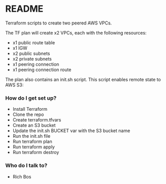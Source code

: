 # README #

Terraform scripts to create two peered AWS VPCs.

The TF plan will create x2 VPCs, each with the following resources:

* x1 public route table
* x1 IGW
* x2 public subnets
* x2 private subnets
* x1 peering connection
* x1 peering connection route

The plan also contains an init.sh script. This script enables remote state to AWS S3:

### How do I get set up? ###

* Install Terraform
* Clone the repo
* Create terraform.tfvars
* Create an S3 bucket
* Update the init.sh BUCKET var with the S3 bucket name
* Run the init.sh file
* Run terraform plan
* Run terraform apply
* Run terraform destroy

### Who do I talk to? ###

* Rich Bos